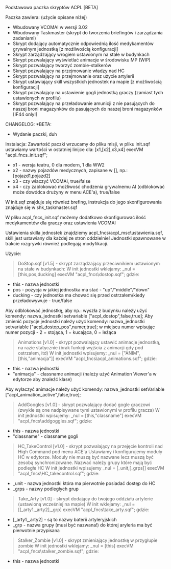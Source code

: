 Podstawowa paczka skryptów ACPL [BETA]

Paczka zawiera: (użycie opisane niżej)
* Wbudowany VCOMAI w wersji 3.02
* Wbudowany Taskmaster (skrypt do tworzenia briefingów i zarządzania zadaniami)
* Skrypt dodający automatycznie odpowiednią ilość medykamentów grywalnym jednostką [z możliwością konfiguracji]
* Skrypt zarządzający wrogiem ustawionym na stałe w budynkach
* Skrypt pozwalający wyświetlać animacje w środowisku MP (WIP)
* Skrypt pozwalający tworzyć zombie-stalkerów
* Skrypt pozwalający na przejmowanie władzy nad HC
* Skrypt pozwalający na przejmowanie oraz użycie artylerii
* Skrypt ustawiający skill wszystkich jednostek na mapie [z możliwością konfiguracji]
* Skrypt pozwalający na ustawienie gogli jednostką graczy (zamiast tych ustawionych w profilu)
* Skrypt pozwalający na przeładowanie amunicji z nie pasujących do naszej broni magazynków do pasujących do naszej broni magazynków [IF44 only!]

CHANGELOG:
*BETA:
- Wydanie paczki, duh

Instalacja:
Zawartość paczki wrzucamy do pliku misji, w pliku init.sqf ustawiamy wartości w ostatniej linijce dla:
[x1,[x2],x3,x4] execVM "acpl_fncs_init.sqf";
* x1 - wersja teatru, 0 dla modern, 1 dla WW2
* x2 - nazwy pojazdów medycznych, zapisane w [], np.: [pojazd1,pojazd2]
* x3 - czy właczyć VCOMAI, true/false
* x4 - czy zablokować możliwość chodzenia grywalnemu AI (odblokować może dowódca drużyny w menu ACE'a), true/false

W init.sqf znajduje się również brefing, instrukcja do jego skonfigurowania znajduje się w shk_taskmaster.sqf

W pliku acpl_fncs_init.sqf możemy dodatkowo skonfigurować ilość medykamentów dla graczy oraz ustawienia VCOMAI

Ustawienia skilla jednostek znajdziemy acpl_fncs\acpl_msc\ustawienia.sqf, skill jest ustawiany dla każdej ze stron oddzielnie! Jednostki spawnowane w trakcie rozgrywki również podlegają modyfikacji.

Użycie:
> DoStop.sqf [v1.5] - skrypt zarządzający przeciwnikiem ustawionym na stałe w budynkach:
W init jednostki wklejamy: _nul = [this,pos,ducking] execVM "acpl_fncs\dostop.sqf"; gdzie:

* this - nazwa jednostki
* pos - pozycja w jakiej jednostka ma stać - "up"/"middle"/"down"
* ducking - czy jednostka ma chować się przed ostrzałem/kiedy przeładowywuje - true/false

Aby odblokować jednostkę, aby np.: wyszła z budynku należy użyć komendy: nazwa_jednostki setvariable ["acpl_dostop",false,true];
Aby zmienić pozycje jednostki należy użyć komendy: nazwa_jednostki setvariable ["acpl_dostop_pos",numer,true]; w miejscu numer wpisując numer pozycji - 2 = stojąca, 1 = kucająca, 0 = leżąca

> Animations [v1.0] - skrypt pozwalający ustawić animacje jednostką, na razie statycznie (brak funkcji wyjścia z animacji gdy pod ostrzałem, itd)
W init jednostki wpisujemy: _nul = ["ANIM",[this,"animacja"]] execVM "acpl_fncs\acpl_animations.sqf"; gdzie:

* this - nazwa jednostki
* "animacja" - classname animacji (należy użyć Animation Viewer'a w edytorze aby znaleźć klase)

Aby wyłaczyć animacje należy użyć komendy: nazwa_jednostki setVariable ["acpl_animation_active",false,true];

> AddGoogles [v1.0] - skrypt pozwalający dodać gogle graczowi (zwykle są one nadpisywane tymi ustawionymi w profilu gracza)
W init jednostki wpisujemy: _nul = [this,"classname"] execVM "acpl_fncs\addgoggles.sqf"; gdzie:

* this - nazwa jednostki
* "classname" - classname gogli

> HC_TakeControl [v1.0] - skrypt pozwalający na przejęcie kontroli nad High Command pod menu ACE'a
Ustawiamy i konfigurujemy moduły HC w edytorze. Moduły nie muszą być nazwane lecz muszą być zesobą synchronizowane. Nazwać należy grupy które mają być podległe HC
W init jednostki wpisujemy _nul = [_unit,[_grps]] execVM "acpl_fncs\HC_takecontrol.sqf"; gdzie:

* _unit - nazwa jednostki która ma pierwotnie posiadać dostęp do HC
* _grps - nazwy podległych grup

> Take_Arty [v1.0] - skrypt dodający do twojego oddziału artylerie (ustawioną wcześniej na mapie)
W init wklejamy: _nul = [[_arty1,_arty2],_grp] execVM "acpl_fncs\take_arty.sqf"; gdzie:

* [_arty1,_arty2] - są to nazwy baterii artyleryjskich
* _grp - nazwa grupy (musi być nazwana!) do której aryleria ma być pierwotnie przypisana

> Stalker_Zombie [v1.0] - skrypt zmieniający jednostkę w przygłupie zombie
W init jednostki wklejamy: _nul = [this] execVM "acpl_fncs\stalker_zombie.sqf"; gdzie:

* this - nazwa jednostki

